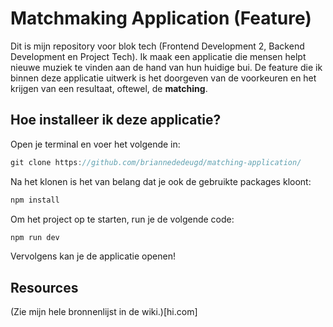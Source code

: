 # Matchmaking Application (Feature)

Dit is mijn repository voor blok tech (Frontend Development 2, Backend Development en Project Tech). Ik maak een applicatie die mensen helpt nieuwe muziek te vinden aan de hand van hun huidige bui. De feature die ik binnen deze applicatie uitwerk is het doorgeven van de voorkeuren en het krijgen van een resultaat, oftewel, de **matching**.

## Hoe installeer ik deze applicatie?
Open je terminal en voer het volgende in:
```js
git clone https://github.com/briannededeugd/matching-application/ 
```
Na het klonen is het van belang dat je ook de gebruikte packages kloont:
```js
npm install
```
Om het project op te starten, run je de volgende code:
```js
npm run dev
```
Vervolgens kan je de applicatie openen!

## Resources
(Zie mijn hele bronnenlijst in de wiki.)[hi.com]
